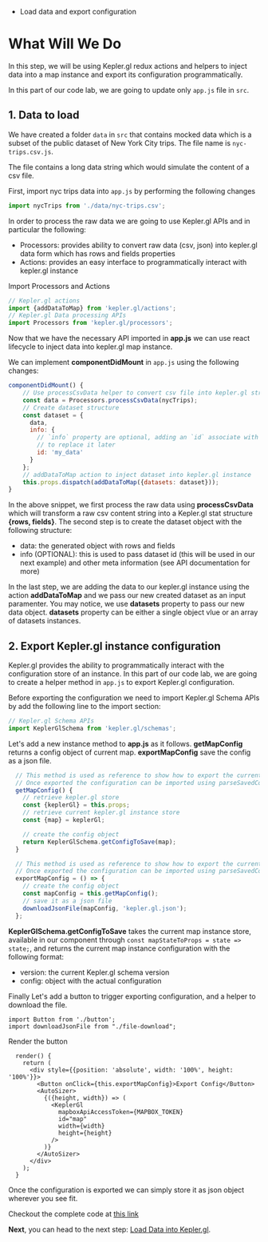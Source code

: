 <!-- INJECT:"KeplerglLoadData" heading -->

<ul class='insert learning-objectives'>
  <li>Load data and export configuration</li>
</ul>

# What Will We Do
In this step, we will be using Kepler.gl redux actions and helpers to inject data into a map instance 
and export its configuration programmatically.

In this part of our code lab, we are going to update only `app.js` file in `src`.

## 1. Data to load
We have created a folder `data` in `src` that contains mocked data which is a subset of the public dataset of 
New York City trips. The file name is `nyc-trips.csv.js`.

The file contains a long data string which would simulate the content of a csv file.

First, import nyc trips data into `app.js` by performing the following changes
```js
import nycTrips from './data/nyc-trips.csv';
```

In order to process the raw data we are going to use Kepler.gl APIs and in particular the following:
- Processors: provides ability to convert raw data (csv, json) into kepler.gl data form which has rows and fields properties
- Actions: provides an easy interface to programmatically interact with kepler.gl instance

Import Processors and Actions
```js
// Kepler.gl actions
import {addDataToMap} from 'kepler.gl/actions';
// Kepler.gl Data processing APIs
import Processors from 'kepler.gl/processors';
```

Now that we have the necessary API imported in __app.js__ we can use react lifecycle to inject
data into kepler.gl map instance.

We can implement __componentDidMount__ in `app.js` using the following changes:
```js
componentDidMount() {
	// Use processCsvData helper to convert csv file into kepler.gl structure {fields, rows}
    const data = Processors.processCsvData(nycTrips);
    // Create dataset structure
    const dataset = {
      data,
      info: {
        // `info` property are optional, adding an `id` associate with this dataset makes it easier
        // to replace it later
        id: 'my_data'
      }
    };
    // addDataToMap action to inject dataset into kepler.gl instance
    this.props.dispatch(addDataToMap({datasets: dataset}));
}
```

In the above snippet, we first process the raw data using __processCsvData__ which will transform a raw csv content string into a Kepler.gl
stat structure __{rows, fields}__. The second step is to create the dataset object with the following structure:
- data: the generated object with rows and fields
- info (OPTIONAL): this is used to pass dataset id (this will be used in our next example) and other meta information (see API documentation for more)

In the last step, we are adding the data to our kepler.gl instance using the action __addDataToMap__ and we pass our new created dataset as an input paramenter.
You may notice, we use __datasets__ property to pass our new data object. __datasets__ property can be either a single object vlue or an array of datasets instances.

## 2. Export Kepler.gl instance configuration
Kepler.gl provides the ability to programmatically interact with the configuration store of an instance. In this part of our code lab, we are going to create a 
helper method in `app.js` to export Kepler.gl configuration. 

Before exporting the configuration we need to import Kepler.gl Schema APIs by add the following line to the import section:
```js
// Kepler.gl Schema APIs
import KeplerGlSchema from 'kepler.gl/schemas';
```

Let's add a new instance method to __app.js__ as it follows. __getMapConfig__ returns a config object of current map. __exportMapConfig__ save the config as a json file.

```js
  // This method is used as reference to show how to export the current kepler.gl instance configuration
  // Once exported the configuration can be imported using parseSavedConfig or load method from KeplerGlSchema
  getMapConfig() {
    // retrieve kepler.gl store
    const {keplerGl} = this.props;
    // retrieve current kepler.gl instance store
    const {map} = keplerGl;

    // create the config object
    return KeplerGlSchema.getConfigToSave(map);
  }

  // This method is used as reference to show how to export the current kepler.gl instance configuration
  // Once exported the configuration can be imported using parseSavedConfig or load method from KeplerGlSchema
  exportMapConfig = () => {
    // create the config object
    const mapConfig = this.getMapConfig();
    // save it as a json file
    downloadJsonFile(mapConfig, 'kepler.gl.json');
  };
```

__KeplerGlSchema.getConfigToSave__ takes the current map instance store, available in our component through `const mapStateToProps = state => state;`, and returns
the current map instance configuration with the following format:
- version: the current Kepler.gl schema version
- config: object with the actual configuration

Finally Let's add a button to trigger exporting configuration, and a helper to download the file.
```
import Button from './button';
import downloadJsonFile from "./file-download";
```

Render the button

```
  render() {
    return (
      <div style={{position: 'absolute', width: '100%', height: '100%'}}>
        <Button onClick={this.exportMapConfig}>Export Config</Button>
        <AutoSizer>
          {({height, width}) => (
            <KeplerGl
              mapboxApiAccessToken={MAPBOX_TOKEN}
              id="map"
              width={width}
              height={height}
            />
          )}
        </AutoSizer>
      </div>
    );
  }

```

Once the configuration is exported we can simply store it as json object wherever you see fit.

Checkout the complete code at [this link](https://github.com/uber-common/vis-academy/blob/kepler.gl/src/demos/kepler.gl/1-load-data/src/app.js)

__Next__, you can head to the next step:
[Load Data into Kepler.gl](#/kepler.gl/3-load-config).
